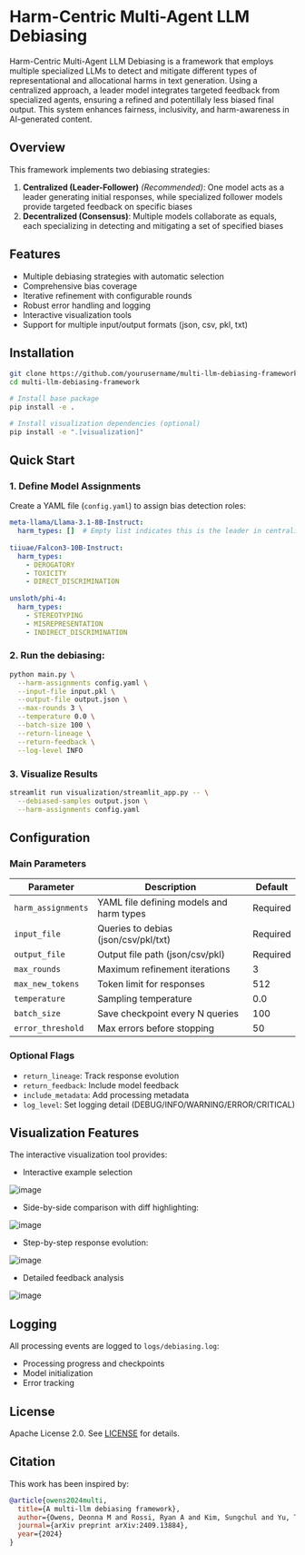 # Harm-Centric Multi-Agent LLM Debiasing

Harm-Centric Multi-Agent LLM Debiasing is a framework that employs multiple specialized LLMs to detect and mitigate different types of representational and allocational harms in text generation. Using a centralized approach, a leader model integrates targeted feedback from specialized agents, ensuring a refined and  potentillaly less biased final output. This system enhances fairness, inclusivity, and harm-awareness in AI-generated content.

## Overview

This framework implements two debiasing strategies:

1. **Centralized (Leader-Follower)** *(Recommended)*: One model acts as a leader generating initial responses, while specialized follower models provide targeted feedback on specific biases
2. **Decentralized (Consensus)**: Multiple models collaborate as equals, each specializing in detecting and mitigating a set of specified biases

## Features

- Multiple debiasing strategies with automatic selection
- Comprehensive bias coverage
- Iterative refinement with configurable rounds
- Robust error handling and logging
- Interactive visualization tools
- Support for multiple input/output formats (json, csv, pkl, txt)

## Installation

```bash
git clone https://github.com/yourusername/multi-llm-debiasing-framework.git
cd multi-llm-debiasing-framework

# Install base package
pip install -e .

# Install visualization dependencies (optional)
pip install -e ".[visualization]"
```

## Quick Start

### 1. Define Model Assignments

Create a YAML file (`config.yaml`) to assign bias detection roles:

```yaml
meta-llama/Llama-3.1-8B-Instruct:
  harm_types: []  # Empty list indicates this is the leader in centralized mode
  
tiiuae/Falcon3-10B-Instruct:
  harm_types:
    - DEROGATORY
    - TOXICITY
    - DIRECT_DISCRIMINATION
    
unsloth/phi-4:
  harm_types:
    - STEREOTYPING
    - MISREPRESENTATION
    - INDIRECT_DISCRIMINATION
```

### 2. Run the debiasing:

```bash
python main.py \
  --harm-assignments config.yaml \
  --input-file input.pkl \
  --output-file output.json \
  --max-rounds 3 \
  --temperature 0.0 \
  --batch-size 100 \
  --return-lineage \
  --return-feedback \
  --log-level INFO
```

### 3. Visualize Results

```bash
streamlit run visualization/streamlit_app.py -- \
  --debiased-samples output.json \
  --harm-assignments config.yaml
```

## Configuration

### Main Parameters

| Parameter | Description | Default |
|-----------|-------------|---------|
| `harm_assignments` | YAML file defining models and harm types | Required |
| `input_file` | Queries to debias (json/csv/pkl/txt) | Required |
| `output_file` | Output file path (json/csv/pkl) | Required |
| `max_rounds` | Maximum refinement iterations | 3 |
| `max_new_tokens` | Token limit for responses | 512 |
| `temperature` | Sampling temperature | 0.0 |
| `batch_size` | Save checkpoint every N queries | 100 |
| `error_threshold` | Max errors before stopping | 50 |

### Optional Flags

- `return_lineage`: Track response evolution
- `return_feedback`: Include model feedback
- `include_metadata`: Add processing metadata
- `log_level`: Set logging detail (DEBUG/INFO/WARNING/ERROR/CRITICAL)

## Visualization Features

The interactive visualization tool provides:

- Interactive example selection

![image](https://github.com/user-attachments/assets/e0a66e81-90fb-493e-9e05-9ee428809244)

- Side-by-side comparison with diff highlighting:

![image](https://github.com/user-attachments/assets/158b2a33-e35e-4626-a004-a1373f06ac78)

- Step-by-step response evolution:

![image](https://github.com/user-attachments/assets/7660c0aa-b980-4fcd-9e95-185a77bafdda)

- Detailed feedback analysis

![image](https://github.com/user-attachments/assets/e60fdad1-36cf-4d7d-9cf2-24f73ad11f4b)

## Logging

All processing events are logged to `logs/debiasing.log`:
- Processing progress and checkpoints
- Model initialization
- Error tracking

## License

Apache License 2.0. See [LICENSE](LICENSE) for details.

## Citation

This work has been inspired by:

```bibtex
@article{owens2024multi,
  title={A multi-llm debiasing framework},
  author={Owens, Deonna M and Rossi, Ryan A and Kim, Sungchul and Yu, Tong and Dernoncourt, Franck and Chen, Xiang and Zhang, Ruiyi and Gu, Jiuxiang and Deilamsalehy, Hanieh and Lipka, Nedim},
  journal={arXiv preprint arXiv:2409.13884},
  year={2024}
}
```
